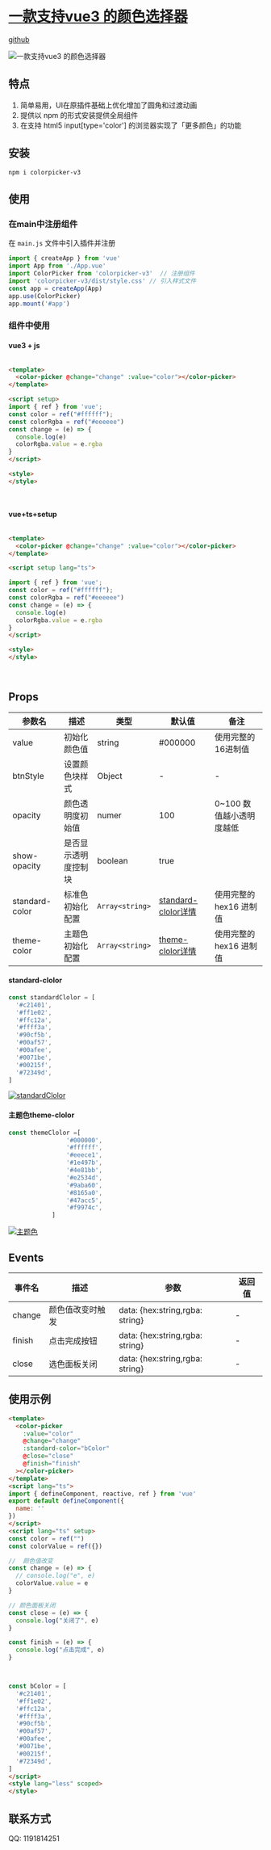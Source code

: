 
# [一款支持vue3 的颜色选择器](https://www.npmjs.com/package/colorpicker-v3)
[github](https://github.com/qingzhiSunset/colorpicker-v3)


![一款支持vue3 的颜色选择器](https://img-blog.csdnimg.cn/img_convert/13354e8ac4d450bcf4cc13fa21a988b4.png)
## 特点
1. 简单易用，UI在原插件基础上优化增加了圆角和过渡动画
2. 提供以 npm 的形式安装提供全局组件
3. 在支持 html5 input[type='color'] 的浏览器实现了「更多颜色」的功能
## 安装
```shell
npm i colorpicker-v3
```


## 使用

### 在main中注册组件
在 `main.js` 文件中引入插件并注册
```js
import { createApp } from 'vue'
import App from './App.vue'
import ColorPicker from 'colorpicker-v3'  // 注册组件
import 'colorpicker-v3/dist/style.css' // 引入样式文件
const app = createApp(App)
app.use(ColorPicker)
app.mount('#app')

```
### 组件中使用
#### vue3 + js
```html

<template>
  <color-picker @change="change" :value="color"></color-picker>
</template>

<script setup>
import { ref } from 'vue';
const color = ref("#ffffff");
const colorRgba = ref("#eeeeee")
const change = (e) => {
  console.log(e)
  colorRgba.value = e.rgba
}
</script>

<style>
</style>

 
```
#### vue+ts+setup
```html

<template>
  <color-picker @change="change" :value="color"></color-picker>
</template>

<script setup lang="ts">

import { ref } from 'vue';
const color = ref("#ffffff");
const colorRgba = ref("#eeeeee")
const change = (e) => {
  console.log(e)
  colorRgba.value = e.rgba
}
</script>

<style>
</style>

 
```

## Props
参数名   |描述  |  类型 | 默认值 |备注
-------- | ----- | ----- | -------- | -----
value | 初始化颜色值 |string | #000000 | 使用完整的16进制值
btnStyle | 设置颜色块样式|Object| -  |  - 
opacity|颜色透明度初始值|numer | 100 | 0~100 数值越小透明度越低
show-opacity|是否显示透明度控制块|boolean| true| 
standard-color|标准色初始化配置|`Array<string>`|[standard-clolor详情](#standard-clolor) | 使用完整的hex16 进制值
theme-color|主题色初始化配置|`Array<string>`|[theme-clolor详情](#theme-clolor) | 使用完整的hex16 进制值
#### <span id="standard-clolor">standard-clolor</span>
```js
const standardClolor = [
  '#c21401',
  '#ff1e02',
  '#ffc12a',
  '#ffff3a',
  '#90cf5b',
  '#00af57',
  '#00afee',
  '#0071be',
  '#00215f',
  '#72349d',
]

```
 [![standardClolor](https://img-blog.csdnimg.cn/img_convert/f085718fb680ac2c14f5a094594026a9.png)](https://imgtu.com/i/HSKaIs)

#### <span id="theme-clolor">主题色theme-clolor</span>
```js
const themeClolor =[
                '#000000',
                '#ffffff',
                '#eeece1',
                '#1e497b',
                '#4e81bb',
                '#e2534d',
                '#9aba60',
                '#8165a0',
                '#47acc5',
                '#f9974c',
            ]
```
[![主题色](https://img-blog.csdnimg.cn/img_convert/4c52585d23f48106e0df45fb852e9433.png)](https://imgtu.com/i/HSMSQf)
##  Events
事件名   |  描述 | 参数 |  返回值
-------- | ----- | -------- | -----
change | 颜色值改变时触发 | data: {hex:string,rgba: string}|  -
finish | 点击完成按钮 | data: {hex:string,rgba: string}|  -
close | 选色面板关闭 | data: {hex:string,rgba: string}|  -



## 使用示例

```html
<template>
  <color-picker
    :value="color"
    @change="change"
    :standard-color="bColor"
    @close="close"
    @finish="finish"
  ></color-picker>
</template>
<script lang="ts">
import { defineComponent, reactive, ref } from 'vue'
export default defineComponent({
  name: ''
})
</script>
<script lang="ts" setup>
const color = ref("")
const colorValue = ref({})

//  颜色值改变
const change = (e) => {
  // console.log("e", e)
  colorValue.value = e
}

// 颜色面板关闭
const close = (e) => {
  console.log("关闭了", e)
}

const finish = (e) => {
  console.log("点击完成", e)
}



const bColor = [
  '#c21401',
  '#ff1e02',
  '#ffc12a',
  '#ffff3a',
  '#90cf5b',
  '#00af57',
  '#00afee',
  '#0071be',
  '#00215f',
  '#72349d',
]
</script>
<style lang="less" scoped>
</style>
```

## 联系方式
QQ: 1191814251